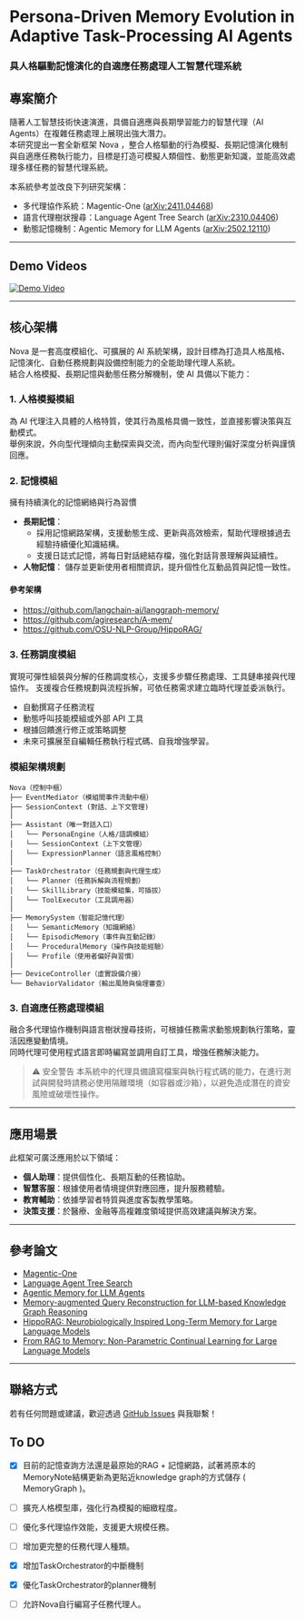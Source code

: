# Persona-Driven Memory Evolution in Adaptive Task-Processing AI Agents

### 具人格驅動記憶演化的自適應任務處理人工智慧代理系統

## 專案簡介

隨著人工智慧技術快速演進，具備自適應與長期學習能力的智慧代理（AI Agents）在複雜任務處理上展現出強大潛力。<br>
本研究提出一套全新框架 Nova ，整合人格驅動的行為模擬、長期記憶演化機制與自適應任務執行能力，目標是打造可模擬人類個性、動態更新知識，並能高效處理多樣任務的智慧代理系統。<br>

本系統參考並改良下列研究架構：<br>
* 多代理協作系統：Magentic-One ([arXiv:2411.04468](https://arxiv.org/abs/2411.04468))
* 語言代理樹狀搜尋：Language Agent Tree Search ([arXiv:2310.04406](https://arxiv.org/abs/2310.04406))
* 動態記憶機制：Agentic Memory for LLM Agents ([arXiv:2502.12110](https://arxiv.org/abs/2502.12110))

---

## Demo Videos
[![Demo Video](https://img.youtube.com/vi/uVKFufVW7Go/maxresdefault.jpg)](https://www.youtube.com/watch?v=uVKFufVW7Go)

---

## 核心架構

Nova 是一套高度模組化、可擴展的 AI 系統架構，設計目標為打造具人格風格、記憶演化、自動任務規劃與設備控制能力的全能助理代理人系統。<br>
結合人格模擬、長期記憶與動態任務分解機制，使 AI 具備以下能力：

### 1. 人格模擬模組
為 AI 代理注入具體的人格特質，使其行為風格具備一致性，並直接影響決策與互動模式。<br>
舉例來說，外向型代理傾向主動探索與交流，而內向型代理則偏好深度分析與謹慎回應。

### 2. 記憶模組
擁有持續演化的記憶網絡與行為習慣
* **長期記憶**：
  * 採用記憶網路架構，支援動態生成、更新與高效檢索，幫助代理根據過去經驗持續優化知識結構。
  * 支援日誌式記憶，將每日對話總結存檔，強化對話背景理解與延續性。
* **人物記憶**：
  儲存並更新使用者相關資訊，提升個性化互動品質與記憶一致性。
#### 參考架構
* https://github.com/langchain-ai/langgraph-memory/
* https://github.com/agiresearch/A-mem/
* https://github.com/OSU-NLP-Group/HippoRAG/

### 3. 任務調度模組
實現可彈性組裝與分解的任務調度核心，支援多步驟任務處理、工具鏈串接與代理協作。
支援複合任務規劃與流程拆解，可依任務需求建立臨時代理並委派執行。
* 自動撰寫子任務流程
* 動態呼叫技能模組或外部 API 工具
* 根據回饋進行修正或策略調整
* 未來可擴展至自編輯任務執行程式碼、自我增強學習。

### 模組架構規劃
```
Nova（控制中樞）
├── EventMediator（模組間事件流動中樞）
├── SessionContext (對話、上下文管理)
│
├── Assistant（唯一對話入口）
│   └── PersonaEngine（人格/語調模組）
│   └── SessionContext（上下文管理）
│   └── ExpressionPlanner（語言風格控制）
│
├── TaskOrchestrator（任務規劃與代理生成）
│   └── Planner（任務拆解與流程規劃）
│   └── SkillLibrary（技能模組集，可插拔）
│   └── ToolExecutor（工具調用器）
│
├── MemorySystem（智能記憶代理）
│   └── SemanticMemory（知識網絡）
│   └── EpisodicMemory（事件與互動記錄）
│   └── ProceduralMemory（操作與技能經驗）
│   └── Profile（使用者偏好與習慣）
│
├── DeviceController（虛實設備介接）
└── BehaviorValidator（輸出風險與倫理審查）
```

### 3. 自適應任務處理模組

融合多代理協作機制與語言樹狀搜尋技術，可根據任務需求動態規劃執行策略，靈活因應變動情境。<br>
同時代理可使用程式語言即時編寫並調用自訂工具，增強任務解決能力。<br>
> ⚠️ 安全警告
> 本系統中的代理具備讀寫檔案與執行程式碼的能力，在進行測試與開發時請務必使用隔離環境（如容器或沙箱），以避免造成潛在的資安風險或破壞性操作。

---

## 應用場景

此框架可廣泛應用於以下領域：

* **個人助理**：提供個性化、長期互動的任務協助。
* **智慧客服**：根據使用者情境提供對應回應，提升服務體驗。
* **教育輔助**：依據學習者特質與進度客製教學策略。
* **決策支援**：於醫療、金融等高複雜度領域提供高效建議與解決方案。

---

## 參考論文

* [Magentic-One](https://arxiv.org/abs/2411.04468)
* [Language Agent Tree Search](https://arxiv.org/abs/2310.04406)
* [Agentic Memory for LLM Agents](https://arxiv.org/abs/2502.12110)
* [Memory-augmented Query Reconstruction for LLM-based Knowledge Graph Reasoning](https://arxiv.org/abs/2503.05193)
* [HippoRAG: Neurobiologically Inspired Long-Term Memory for Large Language Models](https://arxiv.org/abs/2405.14831)
* [From RAG to Memory: Non-Parametric Continual Learning for Large Language Models](https://arxiv.org/abs/2502.14802)

---

## 聯絡方式

若有任何問題或建議，歡迎透過 [GitHub Issues](https://github.com/yan-930521/Proj.Nova/issues) 與我聯繫！


## To DO
- [X] 目前的記憶查詢方法還是最原始的RAG + 記憶網路，試著將原本的MemoryNote結構更新為更貼近knowledge graph的方式儲存 ( MemoryGraph )。
- [ ] 擴充人格模型庫，強化行為模擬的細緻程度。
- [ ] 優化多代理協作效能，支援更大規模任務。
- [ ] 增加更完整的任務代理人種類。
- [X] 增加TaskOrchestrator的中斷機制
- [X] 優化TaskOrchestrator的planner機制
- [ ] 允許Nova自行編寫子任務代理人。


